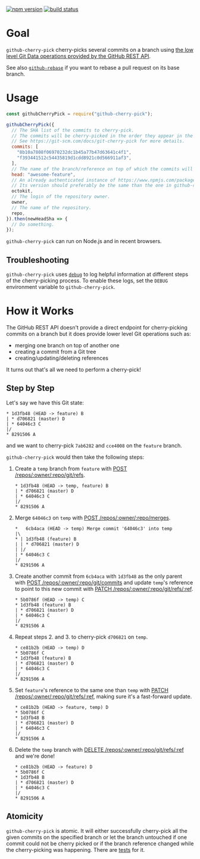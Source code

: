 [![npm version](https://img.shields.io/npm/v/github-cherry-pick.svg)](https://npmjs.org/package/github-cherry-pick)
[![build status](https://img.shields.io/circleci/project/github/tibdex/autorebase.svg)](https://circleci.com/gh/tibdex/autorebase)

# Goal

`github-cherry-pick` cherry-picks several commits on a branch using [the low level Git Data operations provided by the GitHub REST API](https://developer.github.com/v3/git/).

See also [`github-rebase`](https://www.npmjs.com/package/github-rebase) if you want to rebase a pull request on its base branch.

# Usage

```javascript
const githubCherryPick = require("github-cherry-pick");

githubCherryPick({
  // The SHA list of the commits to cherry-pick.
  // The commits will be cherry-picked in the order they appear in the array.
  // See https://git-scm.com/docs/git-cherry-pick for more details.
  commits: [
    "8b10a7808f06970232dc1b45a77b47d63641c4f1",
    "f393441512c54435819d1cdd8921c0d566911af3",
  ],
  // The name of the branch/reference on top of which the commits will be cherry-picked.
  head: "awesome-feature",
  // An already authenticated instance of https://www.npmjs.com/package/@octokit/rest.
  // Its version should preferably be the same than the one in github-cherry-pick's package.json.
  octokit,
  // The login of the repository owner.
  owner,
  // The name of the repository.
  repo,
}).then(newHeadSha => {
  // Do something.
});
```

`github-cherry-pick` can run on Node.js and in recent browsers.

## Troubleshooting

`github-cherry-pick` uses [`debug`](https://www.npmjs.com/package/debug) to log helpful information at different steps of the cherry-picking process. To enable these logs, set the `DEBUG` environment variable to `github-cherry-pick`.

# How it Works

The GitHub REST API doesn't provide a direct endpoint for cherry-picking commits on a branch but it does provide lower level Git operations such as:

- merging one branch on top of another one
- creating a commit from a Git tree
- creating/updating/deleting references

It turns out that's all we need to perform a cherry-pick!

## Step by Step

Let's say we have this Git state:

<!--
touch A.txt B.txt C.txt D.txt
git init
git add A.txt
git commit --message A
git checkout -b feature
git add B.txt
git commit --message B
git checkout master
git add C.txt
git commit --message C
git add D.txt
git commit --message D
git checkout feature
-->

```
* 1d3fb48 (HEAD -> feature) B
| * d706821 (master) D
| * 64046c3 C
|/
* 8291506 A
```

and we want to cherry-pick `7ab6282` and `cce4008` on the `feature` branch.

`github-cherry-pick` would then take the following steps:

1.  Create a `temp` branch from `feature` with [POST /repos/:owner/:repo/git/refs](https://developer.github.com/v3/git/refs/#create-a-reference).
    <!--
    git checkout -b temp
    -->
    ```
    * 1d3fb48 (HEAD -> temp, feature) B
    | * d706821 (master) D
    | * 64046c3 C
    |/
    * 8291506 A
    ```
2.  Merge `64046c3` on `temp` with [POST /repos/:owner/:repo/merges](https://developer.github.com/v3/repos/merging/#perform-a-merge).
    <!--
    git merge 64046c3
    -->
    ```
    *   6cb4aca (HEAD -> temp) Merge commit '64046c3' into temp
    |\
    * | 1d3fb48 (feature) B
    | | * d706821 (master) D
    | |/
    | * 64046c3 C
    |/
    * 8291506 A
    ```
3.  Create another commit from `6cb4aca` with `1d3fb48` as the only parent with [POST /repos/:owner/:repo/git/commits](https://developer.github.com/v3/git/commits/#create-a-commit) and update `temp`'s reference to point to this new commit with [PATCH /repos/:owner/:repo/git/refs/:ref](https://developer.github.com/v3/git/refs/#update-a-reference).
    <!--
    git cat-file -p 6cb4aca
    git commit-tree db5a9e1 -p 1d3fb48 -m C
    git update-ref HEAD 5b0786f
    -->
    ```
    * 5b0786f (HEAD -> temp) C
    * 1d3fb48 (feature) B
    | * d706821 (master) D
    | * 64046c3 C
    |/
    * 8291506 A
    ```
4.  Repeat steps 2. and 3. to cherry-pick `d706821` on `temp`.
    ```
    * ce81b2b (HEAD -> temp) D
    * 5b0786f C
    * 1d3fb48 (feature) B
    | * d706821 (master) D
    | * 64046c3 C
    |/
    * 8291506 A
    ```
5.  Set `feature`'s reference to the same one than `temp` with [PATCH /repos/:owner/:repo/git/refs/:ref](https://developer.github.com/v3/git/refs/#update-a-reference), making sure it's a fast-forward update.
    <!--
    git checkout feature
    git merge temp --ff-only
    -->
    ```
    * ce81b2b (HEAD -> feature, temp) D
    * 5b0786f C
    * 1d3fb48 B
    | * d706821 (master) D
    | * 64046c3 C
    |/
    * 8291506 A
    ```
6.  Delete the `temp` branch with [DELETE /repos/:owner/:repo/git/refs/:ref](https://developer.github.com/v3/git/refs/#delete-a-reference) and we're done!
    <!--
    git branch --delete temp
    -->
    ```
    * ce81b2b (HEAD -> feature) D
    * 5b0786f C
    * 1d3fb48 B
    | * d706821 (master) D
    | * 64046c3 C
    |/
    * 8291506 A
    ```

## Atomicity

`github-cherry-pick` is atomic.
It will either successfully cherry-pick all the given commits on the specified branch or let the branch untouched if one commit could not be cherry picked or if the branch reference changed while the cherry-picking was happening.
There are [tests](tests/index.test.js) for it.
